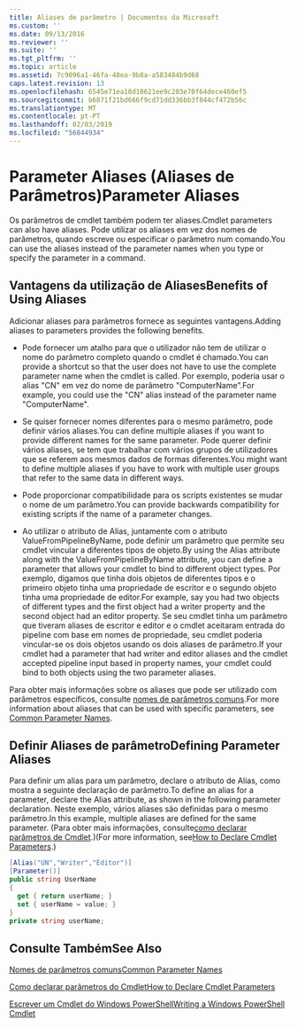 ```yaml
---
title: Aliases de parâmetro | Documentos da Microsoft
ms.custom: ''
ms.date: 09/13/2016
ms.reviewer: ''
ms.suite: ''
ms.tgt_pltfrm: ''
ms.topic: article
ms.assetid: 7c9096a1-46fa-48ea-9b8a-a583484b9d68
caps.latest.revision: 13
ms.openlocfilehash: 6545e71ea18d10621ee9c203e70f64dece460ef5
ms.sourcegitcommit: b6871f21bd666f9cd71dd336bb3f844cf472b56c
ms.translationtype: MT
ms.contentlocale: pt-PT
ms.lasthandoff: 02/03/2019
ms.locfileid: "56844934"
---
```

# <a name="parameter-aliases"></a><span data-ttu-id="5ec92-102">Parameter Aliases (Aliases de Parâmetros)</span><span class="sxs-lookup"><span data-stu-id="5ec92-102">Parameter Aliases</span></span>

<span data-ttu-id="5ec92-103">Os parâmetros de cmdlet também podem ter aliases.</span><span class="sxs-lookup"><span data-stu-id="5ec92-103">Cmdlet parameters can also have aliases.</span></span> <span data-ttu-id="5ec92-104">Pode utilizar os aliases em vez dos nomes de parâmetros, quando escreve ou especificar o parâmetro num comando.</span><span class="sxs-lookup"><span data-stu-id="5ec92-104">You can use the aliases instead of the parameter names when you type or specify the parameter in a command.</span></span>

## <a name="benefits-of-using-aliases"></a><span data-ttu-id="5ec92-105">Vantagens da utilização de Aliases</span><span class="sxs-lookup"><span data-stu-id="5ec92-105">Benefits of Using Aliases</span></span>

<span data-ttu-id="5ec92-106">Adicionar aliases para parâmetros fornece as seguintes vantagens.</span><span class="sxs-lookup"><span data-stu-id="5ec92-106">Adding aliases to parameters provides the following benefits.</span></span>

- <span data-ttu-id="5ec92-107">Pode fornecer um atalho para que o utilizador não tem de utilizar o nome do parâmetro completo quando o cmdlet é chamado.</span><span class="sxs-lookup"><span data-stu-id="5ec92-107">You can provide a shortcut so that the user does not have to use the complete parameter name when the cmdlet is called.</span></span> <span data-ttu-id="5ec92-108">Por exemplo, poderia usar o alias "CN" em vez do nome de parâmetro "ComputerName".</span><span class="sxs-lookup"><span data-stu-id="5ec92-108">For example, you could use the "CN" alias instead of the parameter name "ComputerName".</span></span>

- <span data-ttu-id="5ec92-109">Se quiser fornecer nomes diferentes para o mesmo parâmetro, pode definir vários aliases.</span><span class="sxs-lookup"><span data-stu-id="5ec92-109">You can define multiple aliases if you want to provide different names for the same parameter.</span></span> <span data-ttu-id="5ec92-110">Pode querer definir vários aliases, se tem que trabalhar com vários grupos de utilizadores que se referem aos mesmos dados de formas diferentes.</span><span class="sxs-lookup"><span data-stu-id="5ec92-110">You might want to define multiple aliases if you have to work with multiple user groups that refer to the same data in different ways.</span></span>

- <span data-ttu-id="5ec92-111">Pode proporcionar compatibilidade para os scripts existentes se mudar o nome de um parâmetro.</span><span class="sxs-lookup"><span data-stu-id="5ec92-111">You can provide backwards compatibility for existing scripts if the name of a parameter changes.</span></span>

- <span data-ttu-id="5ec92-112">Ao utilizar o atributo de Alias, juntamente com o atributo ValueFromPipelineByName, pode definir um parâmetro que permite seu cmdlet vincular a diferentes tipos de objeto.</span><span class="sxs-lookup"><span data-stu-id="5ec92-112">By using the Alias attribute along with the ValueFromPipelineByName attribute, you can define a parameter that allows your cmdlet to bind to different object types.</span></span> <span data-ttu-id="5ec92-113">Por exemplo, digamos que tinha dois objetos de diferentes tipos e o primeiro objeto tinha uma propriedade de escritor e o segundo objeto tinha uma propriedade de editor.</span><span class="sxs-lookup"><span data-stu-id="5ec92-113">For example, say you had two objects of different types and the first object had a writer property and the second object had an editor property.</span></span> <span data-ttu-id="5ec92-114">Se seu cmdlet tinha um parâmetro que tiveram aliases de escritor e editor e o cmdlet aceitaram entrada do pipeline com base em nomes de propriedade, seu cmdlet poderia vincular-se os dois objetos usando os dois aliases de parâmetro.</span><span class="sxs-lookup"><span data-stu-id="5ec92-114">If your cmdlet had a parameter that had writer and editor aliases and the cmdlet accepted pipeline input based in property names, your cmdlet could bind to both objects using the two parameter aliases.</span></span>

<span data-ttu-id="5ec92-115">Para obter mais informações sobre os aliases que pode ser utilizado com parâmetros específicos, consulte [nomes de parâmetros comuns](./common-parameter-names.md).</span><span class="sxs-lookup"><span data-stu-id="5ec92-115">For more information about aliases that can be used with specific parameters, see [Common Parameter Names](./common-parameter-names.md).</span></span>

## <a name="defining-parameter-aliases"></a><span data-ttu-id="5ec92-116">Definir Aliases de parâmetro</span><span class="sxs-lookup"><span data-stu-id="5ec92-116">Defining Parameter Aliases</span></span>

<span data-ttu-id="5ec92-117">Para definir um alias para um parâmetro, declare o atributo de Alias, como mostra a seguinte declaração de parâmetro.</span><span class="sxs-lookup"><span data-stu-id="5ec92-117">To define an alias for a parameter, declare the Alias attribute, as shown in the following parameter declaration.</span></span> <span data-ttu-id="5ec92-118">Neste exemplo, vários aliases são definidas para o mesmo parâmetro.</span><span class="sxs-lookup"><span data-stu-id="5ec92-118">In this example, multiple aliases are defined for the same parameter.</span></span> <span data-ttu-id="5ec92-119">(Para obter mais informações, consulte[como declarar parâmetros de Cmdlet](./how-to-declare-cmdlet-parameters.md).)</span><span class="sxs-lookup"><span data-stu-id="5ec92-119">(For more information, see[How to Declare Cmdlet Parameters](./how-to-declare-cmdlet-parameters.md).)</span></span>

```csharp
[Alias("UN","Writer","Editor")]
[Parameter()]
public string UserName
{
  get { return userName; }
  set { userName = value; }
}
private string userName;
```

## <a name="see-also"></a><span data-ttu-id="5ec92-120">Consulte Também</span><span class="sxs-lookup"><span data-stu-id="5ec92-120">See Also</span></span>

[<span data-ttu-id="5ec92-121">Nomes de parâmetros comuns</span><span class="sxs-lookup"><span data-stu-id="5ec92-121">Common Parameter Names</span></span>](./common-parameter-names.md)

[<span data-ttu-id="5ec92-122">Como declarar parâmetros do Cmdlet</span><span class="sxs-lookup"><span data-stu-id="5ec92-122">How to Declare Cmdlet Parameters</span></span>](./how-to-declare-cmdlet-parameters.md)

[<span data-ttu-id="5ec92-123">Escrever um Cmdlet do Windows PowerShell</span><span class="sxs-lookup"><span data-stu-id="5ec92-123">Writing a Windows PowerShell Cmdlet</span></span>](./writing-a-windows-powershell-cmdlet.md)
